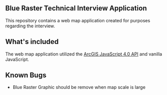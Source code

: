 ## Blue Raster Technical Interview Application

This repository contains a web map application created for purposes regarding the interview.

## What's included

The web map application utilized the [ArcGIS JavaScript 4.0 API](https://developers.arcgis.com/javascript/) and vanilla JavaScript.

## Known Bugs

+ Blue Raster Graphic should be remove when map scale is large
